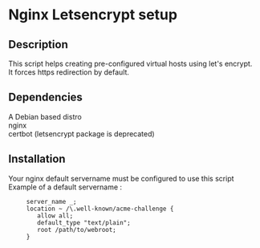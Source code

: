 # Nginx Letsencrypt setup

## Description

This script helps creating pre-configured virtual hosts using let's encrypt.  
It forces https redirection by default.  

## Dependencies
 A Debian based distro  
 nginx  
 certbot (letsencrypt package is deprecated)  

## Installation

Your nginx default servername must be configured to use this script  
Example of a default servername :
```
     server_name _;  
     location ~ /\.well-known/acme-challenge {  
        allow all;  
        default_type "text/plain";  
        root /path/to/webroot;  
     }  
```
